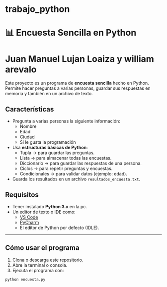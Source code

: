 #                          trabajo_python                        #
# 📊 Encuesta Sencilla en Python

# Juan Manuel Lujan Loaiza y william arevalo

Este proyecto es un programa de **encuesta sencilla** hecho en Python.  
Permite hacer preguntas a varias personas, guardar sus respuestas en memoria y también en un archivo de texto.


## Características

- Pregunta a varias personas la siguiente información:
  - Nombre
  - Edad
  - Ciudad
  - Si le gusta la programación
- Usa **estructuras básicas de Python**:
  - Tupla → para guardar las preguntas.
  - Lista → para almacenar todas las encuestas.
  - Diccionario → para guardar las respuestas de una persona.
  - Ciclos → para repetir preguntas y encuestas.
  - Condicionales → para validar datos (ejemplo: edad).
- Guarda los resultados en un archivo `resultados_encuesta.txt`.

## Requisitos

- Tener instalado **Python 3.x** en la pc.
- Un editor de texto o IDE como:
  - [VS Code](https://code.visualstudio.com/)
  - [PyCharm](https://www.jetbrains.com/pycharm/)
  - El editor de Python por defecto (IDLE).

---

## Cómo usar el programa

1. Clona o descarga este repositorio.
2. Abre la terminal o consola.
3. Ejecuta el programa con:

```bash
python encuesta.py